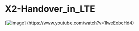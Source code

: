 # X2-Handover_in_LTE

[![image](https://user-images.githubusercontent.com/95084615/236261646-772171ed-2fef-45cd-9de5-280fe65f5630.png)]
(https://www.youtube.com/watch?v=1lweEobcHd4)
